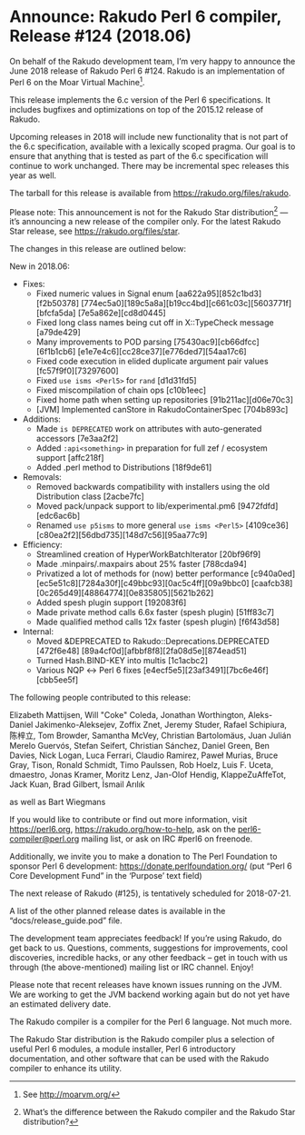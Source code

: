 # Announce: Rakudo Perl 6 compiler, Release #124 (2018.06)

On behalf of the Rakudo development team, I’m very happy to announce the
June 2018 release of Rakudo Perl 6 #124. Rakudo is an implementation of
Perl 6 on the Moar Virtual Machine[^1].

This release implements the 6.c version of the Perl 6 specifications.
It includes bugfixes and optimizations on top of
the 2015.12 release of Rakudo.

Upcoming releases in 2018 will include new functionality that is not
part of the 6.c specification, available with a lexically scoped
pragma. Our goal is to ensure that anything that is tested as part of the
6.c specification will continue to work unchanged. There may be incremental
spec releases this year as well.

The tarball for this release is available from <https://rakudo.org/files/rakudo>.

Please note: This announcement is not for the Rakudo Star
distribution[^2] — it’s announcing a new release of the compiler
only. For the latest Rakudo Star release, see
<https://rakudo.org/files/star>.

The changes in this release are outlined below:

New in 2018.06:
  + Fixes:
    + Fixed numeric values in Signal enum [aa622a95][852c1bd3][f2b50378]
        [774ec5a0][189c5a8a][b19cc4bd][c661c03c][5603771f][bfcfa5da]
        [7e5a862e][cd8d0445]
    + Fixed long class names being cut off in X::TypeCheck message [a79de429]
    + Many improvements to POD parsing [75430ac9][cb66dfcc][6f1b1cb6]
        [e1e7e4c6][cc28ce37][e776ded7][54aa17c6]
    + Fixed code execution in elided duplicate argument pair values
        [fc57f9f0][73297600]
    + Fixed `use isms <Perl5>` for `rand` [d1d31fd5]
    + Fixed miscompilation of chain ops [c10b1eec]
    + Fixed home path when setting up repositories [91b211ac][d06e70c3]
    + [JVM] Implemented canStore in RakudoContainerSpec [704b893c]
  + Additions:
    + Made `is DEPRECATED` work on attributes with auto-generated
        accessors [7e3aa2f2]
    + Added `:api<something>` in preparation for full zef / ecosystem
        support [affc218f]
    + Added .perl method to Distributions [18f9de61]
  + Removals:
    + Removed backwards compatibility with installers using the
        old Distribution class [2acbe7fc]
    + Moved pack/unpack support to lib/experimental.pm6 [9472fdfd][edc6ac6b]
    + Renamed `use p5isms` to more general `use isms <Perl5>` [4109ce36]
        [c80ea2f2][56dbd735][148d7c56][95aa77c9]
  + Efficiency:
    + Streamlined creation of HyperWorkBatchIterator [20bf96f9]
    + Made .minpairs/.maxpairs about 25% faster [788cda94]
    + Privatized a lot of methods for (now) better performance
        [c940a0ed][ec5e51c8][7284a30f][c49bbc93][0ac5c4ff][09a9bbc0]
        [caafcb38][0c265d49][48864774][0e835805][5621b262]
    + Added spesh plugin support [192083f6]
    + Made private method calls 6.6x faster (spesh plugin) [51ff83c7]
    + Made qualified method calls 12x faster (spesh plugin) [f6f43d58]
  + Internal:
    + Moved &DEPRECATED to Rakudo::Deprecations.DEPRECATED [472f6e48]
        [89a4cf0d][afbbf8f8][2fa08d5e][874ead51]
    + Turned Hash.BIND-KEY into multis [1c1acbc2]
    + Various NQP ↔ Perl 6 fixes [e4ecf5e5][23af3491][7bc6e46f][cbb5ee5f]


The following people contributed to this release:

Elizabeth Mattijsen, Will "Coke" Coleda, Jonathan Worthington,
Aleks-Daniel Jakimenko-Aleksejev, Zoffix Znet, Jeremy Studer,
Rafael Schipiura, 陈梓立, Tom Browder, Samantha McVey, Christian Bartolomäus,
Juan Julián Merelo Guervós, Stefan Seifert, Christian Sánchez, Daniel Green,
Ben Davies, Nick Logan, Luca Ferrari, Claudio Ramirez, Paweł Murias,
Bruce Gray, Tison, Ronald Schmidt, Timo Paulssen, Rob Hoelz, Luis F. Uceta,
dmaestro, Jonas Kramer, Moritz Lenz, Jan-Olof Hendig, KlappeZuAffeTot,
Jack Kuan, Brad Gilbert, İsmail Arılık

as well as Bart Wiegmans

If you would like to contribute or find out more information, visit
<https://perl6.org>, <https://rakudo.org/how-to-help>, ask on the
<perl6-compiler@perl.org> mailing list, or ask on IRC #perl6 on freenode.

Additionally, we invite you to make a donation to The Perl Foundation
to sponsor Perl 6 development: <https://donate.perlfoundation.org/>
(put “Perl 6 Core Development Fund” in the ‘Purpose’ text field)

The next release of Rakudo (#125), is tentatively scheduled for 2018-07-21.

A list of the other planned release dates is available in the
“docs/release_guide.pod” file.

The development team appreciates feedback! If you’re using Rakudo, do
get back to us. Questions, comments, suggestions for improvements, cool
discoveries, incredible hacks, or any other feedback – get in touch with
us through (the above-mentioned) mailing list or IRC channel. Enjoy!

Please note that recent releases have known issues running on the JVM.
We are working to get the JVM backend working again but do not yet have
an estimated delivery date.

[^1]: See <http://moarvm.org/>

[^2]: What’s the difference between the Rakudo compiler and the Rakudo
Star distribution?

The Rakudo compiler is a compiler for the Perl 6 language.
Not much more.

The Rakudo Star distribution is the Rakudo compiler plus a selection
of useful Perl 6 modules, a module installer, Perl 6 introductory
documentation, and other software that can be used with the Rakudo
compiler to enhance its utility.
